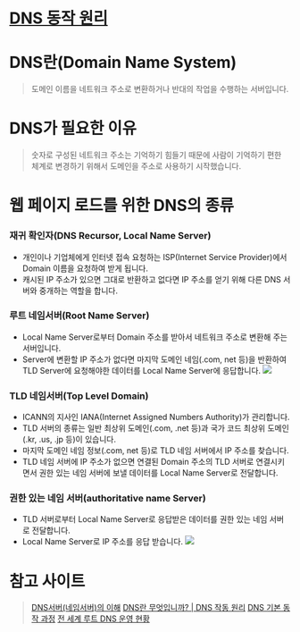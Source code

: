# [__DNS 동작 원리__](https://velog.io/@ddkk94/DNS-operation)

# DNS란(Domain Name System)
> 도메인 이름을 네트워크 주소로 변환하거나 반대의 작업을 수행하는 서버입니다.


# DNS가 필요한 이유
> 숫자로 구성된 네트워크 주소는 기억하기 힘들기 때문에 사람이 기억하기 편한 체계로 변경하기 위해서 도메인을 주소로 사용하기 시작했습니다.

# 웹 페이지 로드를 위한 DNS의 종류
### 재귀 확인자(DNS Recursor, Local Name Server)
- 개인이나 기업체에게 인터넷 접속 요청하는 ISP(Internet Service Provider)에서 Domain 이름을 요청하여 받게 됩니다.
- 캐시된 IP 주소가 있으면 그대로 반환하고 없다면 IP 주소를 얻기 위해 다른 DNS 서버와 중개하는 역할을 합니다.
### 루트 네임서버(Root Name Server)
- Local Name Server로부터 Domain 주소를 받아서 네트워크 주소로 변환해 주는 서버입니다.
- Server에 변환할 IP 주소가 없다면 마지막 도메인 네임(.com, net 등)을 반환하여 TLD Server에 요청해야한 데이터를 Local Name Server에 응답합니다.
![](https://images.velog.io/images/ddkk94/post/9c837f30-7479-4211-9c3f-501a92b59e47/image.png)
### TLD 네임서버(Top Level Domain)
- ICANN의 지사인 IANA(Internet Assigned Numbers Authority)가 관리합니다.
- TLD 서버의 종류는 일반 최상위 도메인(.com, .net 등)과 국가 코드 최상위 도메인(.kr, .us, .jp 등)이 있습니다.
- 마지막 도메인 네임 정보(.com, net 등)로 TLD 네임 서버에서 IP 주소를 찾습니다.
- TLD 네임 서버에 IP 주소가 없으면 연결된 Domain 주소의 TLD 서버로 연결시키면서 권한 있는 네임 서버에 보낼 데이터를 Local Name Server로 전달합니다.
### 권한 있는 네임 서버(authoritative name Server)
- TLD 서버로부터 Local Name Server로 응답받은 데이터를 권한 있는 네임 서버로 전달합니다.
- Local Name Server로 IP 주소를 응답 받습니다.
![](https://images.velog.io/images/ddkk94/post/d53d0d9a-6359-48ea-9805-0f6bf0dd10d3/image.png)

# 참고 사이트
> [DNS서버(네임서버)의 이해](https://webdir.tistory.com/161)
> [DNS란 무엇입니까? | DNS 작동 원리](https://www.cloudflare.com/ko-kr/learning/dns/what-is-dns/)
> [DNS 기본 동작 과정](https://effectivesquid.tistory.com/entry/DNS-%EA%B8%B0%EB%B3%B8-%EB%8F%99%EC%9E%91-%EA%B3%BC%EC%A0%95?category=654574)
> [전 세계 루트 DNS 운영 현황](https://xn--3e0bx5euxnjje69i70af08bea817g.xn--3e0b707e/jsp/statboard/dns/dnsRoot/currentWorld.jsp)